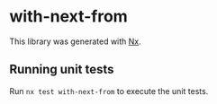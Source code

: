 # with-next-from

This library was generated with [Nx](https://nx.dev).

## Running unit tests

Run `nx test with-next-from` to execute the unit tests.
